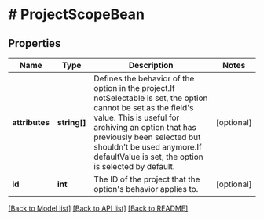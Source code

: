 # # ProjectScopeBean

## Properties

Name | Type | Description | Notes
------------ | ------------- | ------------- | -------------
**attributes** | **string[]** | Defines the behavior of the option in the project.If notSelectable is set, the option cannot be set as the field&#39;s value. This is useful for archiving an option that has previously been selected but shouldn&#39;t be used anymore.If defaultValue is set, the option is selected by default. | [optional]
**id** | **int** | The ID of the project that the option&#39;s behavior applies to. | [optional]

[[Back to Model list]](../../README.md#models) [[Back to API list]](../../README.md#endpoints) [[Back to README]](../../README.md)
